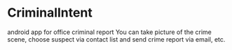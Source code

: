 # CriminalIntent
android app for office criminal report
You can take picture of the crime scene, choose suspect via contact list and send crime report via email, etc.

